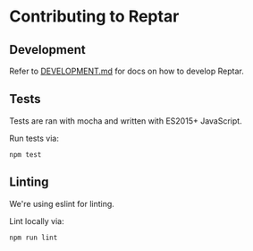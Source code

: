 # Contributing to Reptar

## Development

Refer to [DEVELOPMENT.md](DEVELOPMENT.md) for docs on how to develop Reptar.

## Tests

Tests are ran with mocha and written with ES2015+ JavaScript.

Run tests via:

```shell
npm test
```

## Linting

We're using eslint for linting.

Lint locally via:

```shell
npm run lint
```
